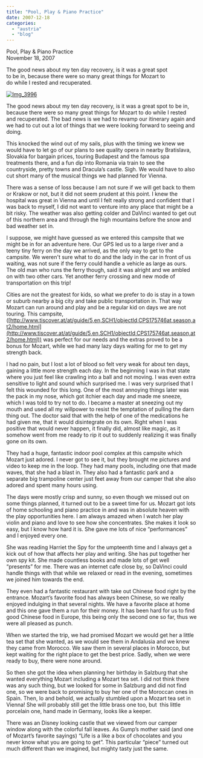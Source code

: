 ```yaml
---
title: "Pool, Play & Piano Practice"
date: 2007-12-18
categories: 
  - "austria"
  - "blog"
---
```


Pool, Play & Piano Practice  
November 18, 2007

The good news about my ten day recovery, is it was a great spot  
to be in, because there were so many great things for Mozart to  
do while I rested and recuperated.

<!--more-->

[![Img_3996](https://pub-ac94b3f306b24c0dba4238943c97f2e1.r2.dev/soultravelers3/images/2008/02/24/img_3996.png "Img_3996")](https://pub-ac94b3f306b24c0dba4238943c97f2e1.r2.dev/photos/uncategorized/2008/02/24/img_3996.png)

The good news about my ten day recovery, is it was a great spot to be in, because there were so many great things for Mozart to do while I rested and recuperated. The bad news is we had to revamp our itinerary again and we had to cut out a lot of things that we were looking forward to seeing and doing.

This knocked the wind out of my sails, plus with the timing we knew we would have to let go of our plans to see quality opera in nearby Bratislava, Slovakia for bargain prices, touring Budapest and the famous spa treatments there, and a fun dip into Romania via train to see the countryside, pretty towns and Dracula’s castle. Sigh. We would have to also cut short many of the musical things we had planned for Vienna.

There was a sense of loss because I am not sure if we will get back to them or Krakow or not, but it did not seem prudent at this point. I knew the hospital was great in Vienna and until I felt really strong and confident that I was back to myself, I did not want to venture into any place that might be a bit risky. The weather was also getting colder and DaVinci wanted to get out of this northern area and through the high mountains before the snow and bad weather set in.

I suppose, we might have guessed as we entered this campsite that we might be in for an adventure here. Our GPS led us to a large river and a teeny tiny ferry on the day we arrived, as the only way to get to the campsite. We weren't sure what to do and the lady in the car in front of us waiting, was not sure if the ferry could handle a vehicle as large as ours. The old man who runs the ferry though, said it was alright and we ambled on with two other cars. Yet another ferry crossing and new mode of transportation on this trip!

Cities are not the greatest for kids, so what we prefer to do is stay in a town or suburb nearby a big city and take public transportation in. That way Mozart can run around and play and be a regular kid on days we are not touring. This campsite, ([http://www.tiscover.at/at/guide/5,en,SCH1/objectId,CPS175746at,season,at2/home.html](http://www.tiscover.at/at/guide/5,en,SCH1/objectId,CPS175746at,season,at2/home.html)) was perfect for our needs and the extras proved to be a bonus for Mozart, while we had many lazy days waiting for me to get my strength back.

I had no pain, but I lost a lot of blood so felt very weak for about ten days, gaining a little more strength each day. In the beginning I was in that state where you just feel like crawling into a ball and not moving. I was even extra sensitive to light and sound which surprised me. I was very surprised that I felt this wounded for this long. One of the most annoying things later was the pack in my nose, which got itchier each day and made me sneeze, which I was told to try not to do. I became a master at sneezing out my mouth and used all my willpower to resist the temptation of pulling the darn thing out. The doctor said that with the help of one of the medications he had given me, that it would disintegrate on its own. Right when I was positive that would never happen, it finally did, almost like magic, as it somehow went from me ready to rip it out to suddenly realizing it was finally gone on its own.

They had a huge, fantastic indoor pool complex at this campsite which Mozart just adored. I never got to see it, but they brought me pictures and video to keep me in the loop. They had many pools, including one that made waves, that she had a blast in. They also had a fantastic park and a separate big trampoline center just feet away from our camper that she also adored and spent many hours using.

The days were mostly crisp and sunny, so even though we missed out on some things planned, it turned out to be a sweet time for us. Mozart got lots of home schooling and piano practice in and was in absolute heaven with the play opportunities here. I am always amazed when I watch her play violin and piano and love to see how she concentrates. She makes it look so easy, but I know how hard it is. She gave me lots of nice “performances” and I enjoyed every one.

She was reading Harriet the Spy for the umpteenth time and I always get a kick out of how that affects her play and writing. She has put together her own spy kit. She made countless books and made lots of get well “presents” for me. There was an internet cafe close by, so DaVinci could handle things with that while we relaxed or read in the evening, sometimes we joined him towards the end.

They even had a fantastic restaurant with take out Chinese food right by the entrance. Mozart’s favorite food has always been Chinese, so we really enjoyed indulging in that several nights. We have a favorite place at home and this one gave them a run for their money. It has been hard for us to find good Chinese food in Europe, this being only the second one so far, thus we were all pleased as punch.

When we started the trip, we had promised Mozart we would get her a little tea set that she wanted, as we would see them in Andalusia and we knew they came from Morocco. We saw them in several places in Morocco, but kept waiting for the right place to get the best price. Sadly, when we were ready to buy, there were none around.

So then she got the idea when planning her birthday in Salzburg that she wanted everything Mozart including a Mozart tea set. I did not think there was any such thing, but we looked for some in Salzburg and did not find one, so we were back to promising to buy her one of the Moroccan ones in Spain. Then, lo and behold, we actually stumbled upon a Mozart tea set in Vienna! She will probably still get the little brass one too, but  this little porcelain one, hand made in Germany, looks like a keeper.

There was an Disney looking castle that we viewed from our camper window along with the colorful fall leaves. As Gump’s mother said (and one of Mozart’s favorite sayings) “Life is a like a box of chocolates and you never know what you are going to get”. This particular “piece” turned out much different than we imagined, but mighty tasty just the same.
